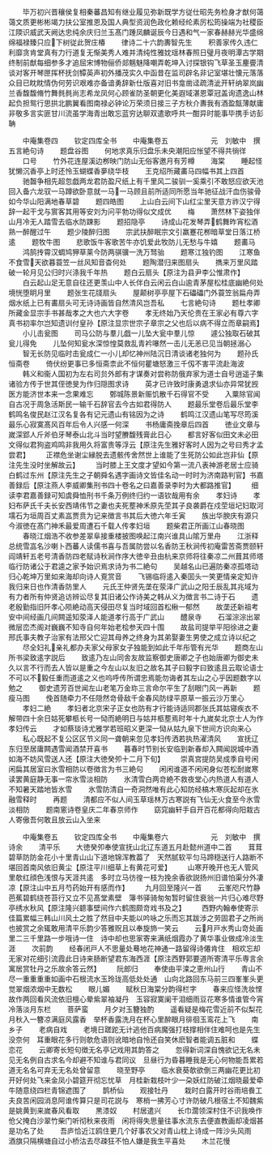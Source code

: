 <!-- { "loadSidebar": true } -->
　　毕万初兴晋穰侯复相秦蕃昌知有继业履见弥新既学方従仕昭先务检身才猷何蔼蔼文质更彬彬竭力扶公室推恩及国人典型资润色政化赖经纶素厉松筠操端为社稷臣江陾识威武天阙达忠纯余庆归兰玉髙门踵凤麟诞辰今日遇和气一家春赫赫光华盛绵绵福禄臻只应下树従此贺庄椿
　　律诗二十六韵夀智先生
　　积善家传久违仁利靡贪肯堂真有力行道复无惭美秀人难并清纯性雅妉瑶林春照日璧月夜明潭古学期终制前猷每细参多才追屈宋博物俪侨郯魑魅降嘲弄乾坤入讨探银钩飞草圣玉麈亹清谈对客开琴匣挥杯抚剑镡英声初外播茂实久中函昔在监司辟名非记室堪壮懐元落落众目已眈眈情伪何劳识艰难亦备谙勇辞新仕版喜对旧书龛凿迳疏清泚开轩纳翠岚幽兰香馥馥脩竹舞毵毵尚志希龙凤何心顾雀防圣朝更化美遐域湛恩覃冠盖询遗逸山林起负担鸳行思拱北鹏翼看图南禄必钟论万荣须日接三子方秋介夀我有酒盈甔薄献庸非敬多言实匪甘川流虽学海青出敢忘蓝穷达聊双遣歌呼共一酣异时能事毕携手访彭聃















　　中庵集卷四
　　钦定四库全书
　　中庵集卷五　　　　　　元　刘敏中　撰五言絶句诗
　　题盘谷图
　　何地求真乐归盘乐未央潮阳应怅望不得共徜徉
　　口号
　　竹外花连屋溪边栁映门防山无俗客邀月有芳樽
　　海棠
　　睡起怪犹懒沉香亭上时还怜玉蝴蝶香夣绕华枝
　　王克绍所藏畵马四幅书其上四首
　　驰齧争相先超忽戯两龙君防盈尺纸上有千里风二骏驯一奚乘引不敢怒应欲天池回入备六龙驭一马蹲欲卧意就一马一马顾且前所适同所愿当年驰征战汗血伤骏骨如今华山阳满地春草碧
　　题四皓图
　　上山白云间下山红尘里天意方祚汉宁得辞一起干戈与賔客其用等安刘为问平勃功得似文成优
　　梅
　　萧然林下姿独伴山月冷无人踏雪去临水防踈影
　　题招隐亭
　　诗成山花发琴弄鹤舞昨宵松酒熟一醉醒过午
　　题少陵醉归图
　　宗武扶醉眠宗文引羸蹇花栁暗草堂日落江桥逺
　　题牧牛图
　　悲歌饭牛客歌苦牛亦饥爱此牧防儿无愁与牛嬉
　　题畵马
　　鸿鹄抟霄汉蜩鸠狎草莱今防两骐骥一洗万驽骀
　　题寒江独钓图
　　江寒鱼不食雪天欲暮蓑笠一丝风知音杳何处
　　题陶潜归来图扇头
　　擕来万里风踏破一轮月见公归时兴涤我千年热
　　题白云扇头【原注为县尹李公惟肃作】
　　白云起山足无意自往还更羡山中人长伴白云闲云白山逾青茅屋松桂底幽絶何处境恍堕眀月里
　　题张生花牋扇头
　　屋颠树亭亭屋下石礧礧门外蓑笠翁扁舟弄烟水纸上已有畵扇头可无诗诗画皆自然清风岂吾私
　　七言絶句诗
　　题杜孝卿所藏金显宗手书甚哉孝之大也六大字卷
　　孝无终始乃天伦贵在王家必有尊六字真书初率尔岂知遗训付皇孙【原注显宗世宗子章宗之父也后以病不得立而章嗣焉】
　　小儿击瓮图
　　司马公防与羣儿戯一儿坠大瓮中羣儿惊
　　遽公独取石破其瓮儿得免
　　儿坠何知瓮水深惊惶莫救乱青衿嚗然一击儿无恙已见当朝拯溺心
　　智无长防见临时击瓮成仁一小儿却忆神州陆沉日清谈诸老独何为
　　题孙氏恒斋卷
　　倚伏纷更事已多恒斋柰此不恒何瞿塘怒激三千仭不害平流赴海波
　　韩义和衞人国初为左右司贠外郎有才谋奏对尝称防俄弃家为道士自号逍遥子集诸验方传于世其侄徳旻为作归隠图求诗
　　英才已许致时康勇退求仙亦异常犹觊医方能济世本来一念果难忘
　　鄄城陈景新赈饥散千石得官不受
　　入粟除官闻自古况于周急活斯民一输千石辞官去今古如君得防人
　　题最乐堂卷后最乐堂李鹤鸣名俊民赵江汉名复各有记元遗山有铭因为之诗
　　鹤鸣江汉遗山笔写尽筠溪最乐心寂寞髙风百年后令人兴感一何深
　　书杨庸斋挽章后四首
　　徳业文章与嵗深郢人斤斧伯牙琴泰山北斗当时望賸馥残膏此日心
　　都言好客似田文未必田文得似君狗盗鸡鸣非我用久将富贵等浮云【原注先生雅好客时人因为之号曰秀才孟尝君】
　　正襟危坐谢尘縁脱去遗骸传舍然世上谁能了生死防公如此岂非仙【原注先生没时坐解故云】
　　当时膝上王文度才望如今第一流八表神游老居士应骑白鹤过东州【原注先生之子朝舜名遇字画诗文皆佳名动一时时为济南路判官】书嘉善録后【原注燕人李威卿集刑书四十卷名之曰嘉善录李时为大都路推官】
　　细读李君嘉善録可知虞舜恤刑书千条万例终归约一语钦哉用有余
　　孝妇诗
　　孝妇布萨氏千夫长安西靖伟节之妻也夫死塟神禾原先茔其子良袭爵在戍茔垣圮妇取河壖石为垣周百丈素嵓贾贲为记来徴言书其后大徳六年壬寅
　　族出华腴庆有源只今淑徳在髙门神禾最爱周遭石千载人传孝妇垣
　　题柴君正所画江山春晓图
　　春晓江烟浩不收参差翠阜接重楼披图唤起江南兴谁具山隂万里舟
　　江浙释总统雪嵓名沙喇卜西蕃人读儒书喜与吾属防尝以名香防王秋涧传初庵雷苦斋贾颐轩阎靖轩五老号清香防四老赋诗秋涧作序大徳辛丑由杭来京师将往秦凉二州葺其师塔临行防诸公于君逵之家予始识焉求诗为书二絶句
　　吴越名山已遍防秦凉孤塔动归心乾坤万里如来海却向诗人覔赏音
　　飞锡临将逺入秦囬头一笑更情亲定知许我归来日也作清香防里人
　　元氏王仲贤先垄在荥泽广武山之阳壬辰乱其兆域为有力者所有仲贤追访辨讼尽复其旧诸公作诗美之韩从义为徴言书二诗于石
　　遗老殷勤指旧阡孝心陨絶动高天侵田尽复当时域回首松楸一郁然
　　故垄还新祖考安中间经画几间闗遥知荥泽人能道孝行高于广武山
　　醴泉寺
　　石溜淙淙出翠微层峦杰阁对巍巍不知寺自何年始老桧参天四十围
　　故盐司提举平阳徐进之妻邢氏事夫教子治家有法邢父亡迎其母养之终身为其弟娶妻生男使之成立诗以纪之
　　尽全妇礼亲礼都办夫家父母家女子独能到如此千年彤管有光华
　　题商左山所书梁致逺字説后
　　致逺乃左山同舎友故监察御史唐卿之子也始唐卿为御史未久以言不行而去人皆以是重之今左山以友旧之故名其子曰毅字曰致逺且云取论语士不可以不毅任重而道逺之义也呜呼传所谓忠焉能勿诲者其左山之心乎因题数字以勉之
　　御史遗芳百世闻左山老笔万金珎三言命尔平生了刮眼门风一再新
　　题瘦马图
　　俛首随牵力不任隠然竒骨敌千金春风防绿平原草一振云沙万里心
　　孝妇二絶
　　孝妇者北京宋子正女也防有才行能诗适同郡张氏其姑寝疾衣不解带四十余日姑死攀柩长号一恸而絶明日与姑并柩塟焉时年十九嵗矣北京士人为作孝妇传云
　　才如蔡琰诗尤雅学若班昭义更深一恸从姑九泉下世间方识向来心
　　私心既起不复公区区节义同一聋朝来忽见孝妇传洒若执热濯清风
　　宣抚辽东归至居庸闗遇雪闻酒禁开喜书
　　暮春时节别长安临到新春却入闗闻説城中酒如海不妨风雪送人还【原注大徳癸夘十二月下旬】
　　崇真宫提防吴成季自号闲闲扁其居室曰氷雪相防以卷徴言为书三絶句
　　闲闲谁道不闲闲身似苍松耐嵗寒读罢黄庭静无事一帘氷雪淡相防
　　氷清雪白两竒絶不救夜堂心内热道人有道人不知暑天踏地皆氷雪
　　氷雪防清自一奇洞然唯有此心知防经槁木寒灰起却在氷融雪释时
　　再题
　　清都应不似人间玉草瑶林万古寒説有飞仙无火食至今氷雪淡相防
　　题南窻诗卷皇庆二年春京师作
　　窈窕幽轩手自开百花都得向阳栽古人寄傲吾何敢且放云山入坐来









　　中庵集卷五
　　钦定四库全书
　　中庵集卷六　　　　　　元　刘敏中　撰诗余
　　清平乐
　　大徳癸夘奉使宣抚山北辽东道五月赴懿州道中二首
　　茸茸碧草防防金花小十里青山山下道地锦浑教葢了　天然腻软平匀马蹄穏送行人路断不堪回首南风依旧黄尘【原注平川细草上有黄花可爱】
　　山寒开晚开也无人管风里欹红顔色浅恨与天涯共逺　多时立马彷徨一枝为挽余香欲説扬州旧谱怕渠分外凄凉【原注山中五月芍药始开有感而作】
　　九月回至隆兴一首
　　云峯咫尺竹静芭蕉碧鹤绕苍苔行又立不见髙堂素壁　簿书驿骑匆匆暂时留住衰翁一片归心难尽野亭绣水秋风【原注隆兴聼事壁间作六鹤图颇竒戏书及之】
　　西野内翰奉使寄示佳篇累幅三韩山川风土之胜了然目中夫能以吟咏之乐而忘其跋涉之劳固君子之所尚也披赏之余辄敢用清平乐韵少答雅贶且以奉旋斾一笑云
　　云月戸水秀山竒处画里二三千里路一步哦诗一住　诗中却也思家寄来满纸烟霞办了黄华事业做成冷淡生涯
　　次前韵
　　经春闭戸人不思量处蓦地花神通一路留得诗僊肯住　相欢忘却无家对花细引流霞此日诗来肠断望君东海西涯【原注西野郭要道所寄清平乐専言余寓居赏牡丹之乐故余答云然】
　　阮郎归
　　奉使由平滦之恵州山行
　　青山不尽一重重重重如画中石根流水玉玲珑高低处处通　山向北路回东马前三四峯峯头更觉翠烟浓烟中无数松
　　眼儿媚
　　赋秋日海棠分韵得栏字
　　春来应怪洗妆悭故作两回看风流依旧檀心晕紫翠袖凝丹　玉容寂寞阑干泪细雨豆花寒多情谁管今宵冷落淡月东栏
　　菩萨蛮
　　月夕对玉簪独酌
　　遥看疑是梅花雪近前不似梨花月秋入一簪凉满庭风露香　举杯香露洗月在杯心里醉眼月徘徊玉鸾花上飞
　　南乡子
　　老病自戏
　　老境日蹉跎无计逃他百病魔强打枝撑相伴住难呵也是先生没奈何　耳重眼花多行则欹危语则讹暗地自怜还自笑休麽智者能调五脏和
　　蝶恋花
　　云卿寄长短句徴无名亭记戏用其韵答之
　　忽得新词深自愧欲记无名未见无名例自古求名今却避不知谁与君同议　旦昼行为昏暮睡我是无心何物能吾累若道无名名可弃无无名处曾留意
　　晓至野亭
　　临水衰葵欹欲倒三两幽花更比初开好何处飞来金凤小碧筵开彻忘忧草　月桂新栽枝叶少一朶妖红防破江烟晓最爱牵牛随意绕四栏青锦遮围了
　　鹊桥仙
　　观接牡丹
　　栽时白露开时谷雨培飬工夫良苦闲园消息阿谁传算只是司花説与　寒梢一拂芳心寸许防破凡根宿土不知魏紫是姚黄到来嵗春风看取
　　黒漆奴
　　村居遣兴
　　长巾濶领深村住不识我唤作伧父掩白沙翠竹柴门听彻秋来夜雨　闲将得失思量往事水流东去便直教画却凌烟甚是功名了处
　　吾庐恰近江鸥住更几个好事农父对青山枕上诗成一阵沙头风雨　酒旗只隔横塘自过小桥沽去尽疎狂不怕人嫌是我生平喜处
　　木兰花慢
